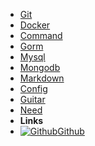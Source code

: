 <!-- markdownlint-disable-next-line first-line-heading -->
- [Git](git)
- [Docker](docker)
- [Command](command)
- [Gorm](gorm)
- [Mysql](mysql)
- [Mongodb](mongodb)
- [Markdown](markdown)
- [Config](config)
- [Guitar](guitar)
- [Need](need)
- **Links**
- [![Github](assets/img/github.svg)Github](https://github.com/realike)
